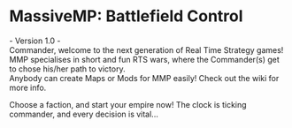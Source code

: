 # MassiveMP: Battlefield Control
\- Version 1.0 \-  
Commander, welcome to the next generation of Real Time Strategy games!  
MMP specialises in short and fun RTS wars, where the Commander(s) get to chose his/her path to victory.  
Anybody can create Maps or Mods for MMP easily! Check out the wiki for more info.  
  
Choose a faction, and start your empire now! The clock is ticking commander, and every decision is vital...